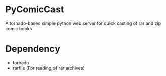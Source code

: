 PyComicCast
===========

A tornado-based simple python web server for quick casting of rar and zip comic books

Dependency
==========

- tornado
- rarfile (For reading of rar archives)
